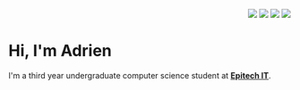 <!-- Social links -->
<p align="right">
  <a href="https://www.linkedin.com/in/adrienbrignon"><img src="https://img.shields.io/badge/linkedin-white?style=for-the-badge&logo=linkedin&labelColor=0077b5&logoColor=ffffff"></a>
  <a href="https://twitter.com/adrienbrignon"><img src="https://img.shields.io/badge/twitter-white?style=for-the-badge&logo=twitter&labelColor=5da9dd&logoColor=ffffff"></a>
  <a href="https://keybase.io/adrienbrignon"><img src="https://img.shields.io/badge/keybase-white?style=for-the-badge&logo=keybase&labelColor=33A0FF&logoColor=ffffff"></a>
  <a href="https://git.brignon.dev/adrien"><img src="https://img.shields.io/badge/gitlab-white?style=for-the-badge&logo=gitlab&labelColor=333&logoColor=fca121"></a>
</p>

<!-- Header -->
<h1 >Hi, I'm Adrien</h1>
<p>I'm a third year undergraduate computer science student at <b><a href="https://www.epitech.eu/en/">Epitech IT</a></b>.</p>

